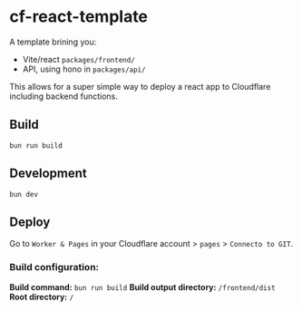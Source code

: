 # cf-react-template

A template brining you:

- Vite/react `packages/frontend/`
- API, using hono in `packages/api/`

This allows for a super simple way to deploy a react app to Cloudflare
including backend functions.

## Build

```
bun run build
```

## Development

```
bun dev
```

## Deploy

Go to `Worker & Pages` in your Cloudflare account > `pages` > `Connecto to GIT`.

### Build configuration:

**Build command:** `bun run build`
**Build output directory:** `/frontend/dist`
**Root directory:** `/`
